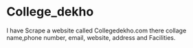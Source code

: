 # College_dekho
I have Scrape a website called Collegedekho.com there collage name,phone number, email, website, address and Facilities.
